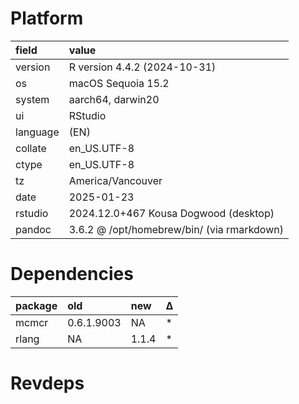 # Platform

|field    |value                                      |
|:--------|:------------------------------------------|
|version  |R version 4.4.2 (2024-10-31)               |
|os       |macOS Sequoia 15.2                         |
|system   |aarch64, darwin20                          |
|ui       |RStudio                                    |
|language |(EN)                                       |
|collate  |en_US.UTF-8                                |
|ctype    |en_US.UTF-8                                |
|tz       |America/Vancouver                          |
|date     |2025-01-23                                 |
|rstudio  |2024.12.0+467 Kousa Dogwood (desktop)      |
|pandoc   |3.6.2 @ /opt/homebrew/bin/ (via rmarkdown) |

# Dependencies

|package |old        |new   |Δ  |
|:-------|:----------|:-----|:--|
|mcmcr   |0.6.1.9003 |NA    |*  |
|rlang   |NA         |1.1.4 |*  |

# Revdeps


